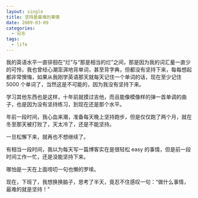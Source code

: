 ```yaml
---
layout: single
title: 坚持是最难的事情
date: 2009-03-09
categories:
  - 日志
tags:
  - life
---
```


我的英语水平一直徘徊在“烂”与“那是相当的烂”之间，那是因为我的词汇量一直少的可怜，我也曾经心潮澎湃地背单词，甚至背字典，但都没有坚持下来，每每想起都非常懊悔，如果从我刚学英语那天就每天记住一个单词的话，现在至少记住 5000 个单词了，当然这是不可能的，因为我没有坚持下来。

学习其他东西也是这样，十年前就摸过吉他，而且能像模像样的弹一首单调的曲子，也是因为没有坚持练习，到现在还是那个水平。

年前一段时间，我心血来潮，准备每天晚上坚持跑步，但是仅仅跑了两个月，就在冬至那天被打败了，天太冷了，还是不能坚持。

一旦松懈下来，就再也不想继续了。

有相当一段时间，我以为每天写一篇博客实在是很轻松 easy 的事情，但是前一段时间工作一忙，还是没能坚持下来。

哪怕是一天在上面唠叨一句也懒的罗嗦。

现在，下班了，我想换换脑子，思考了半天，竟忍不住感叹一句：“做什么事情，最难的就是坚持！”
